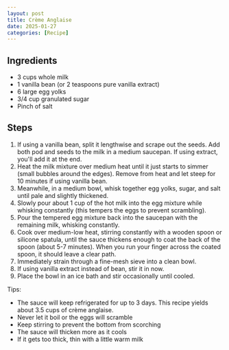 ```yaml
---
layout: post
title: Crème Anglaise
date: 2025-01-27
categories: [Recipe]
---
```


## Ingredients

* 3 cups whole milk
* 1 vanilla bean (or 2 teaspoons pure vanilla extract)
* 6 large egg yolks
* 3/4 cup granulated sugar
* Pinch of salt

## Steps

1. If using a vanilla bean, split it lengthwise and scrape out the seeds. Add both pod and seeds to the milk in a medium saucepan. If using extract, you'll add it at the end.
1. Heat the milk mixture over medium heat until it just starts to simmer (small bubbles around the edges). Remove from heat and let steep for 10 minutes if using vanilla bean.
1. Meanwhile, in a medium bowl, whisk together egg yolks, sugar, and salt until pale and slightly thickened.
1. Slowly pour about 1 cup of the hot milk into the egg mixture while whisking constantly (this tempers the eggs to prevent scrambling).
1. Pour the tempered egg mixture back into the saucepan with the remaining milk, whisking constantly.
1. Cook over medium-low heat, stirring constantly with a wooden spoon or silicone spatula, until the sauce thickens enough to coat the back of the spoon (about 5-7 minutes). When you run your finger across the coated spoon, it should leave a clear path.
1. Immediately strain through a fine-mesh sieve into a clean bowl.
1. If using vanilla extract instead of bean, stir it in now.
1. Place the bowl in an ice bath and stir occasionally until cooled.

Tips:
* The sauce will keep refrigerated for up to 3 days. This recipe yields about 3.5 cups of crème anglaise.
* Never let it boil or the eggs will scramble
* Keep stirring to prevent the bottom from scorching
* The sauce will thicken more as it cools
* If it gets too thick, thin with a little warm milk